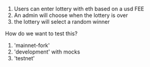 1. Users can enter lottery with eth based on a usd FEE
2. An admin will choose when the lottery is over
3. the lottery will select a random winner


How do we want to test this?

1. 'mainnet-fork'
2. 'development' with mocks
3. 'testnet'